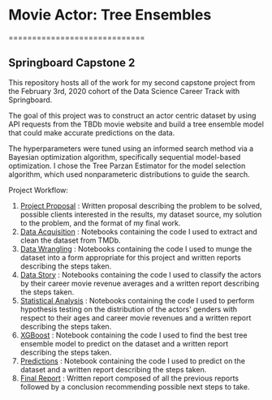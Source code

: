 # Movie Actor: Tree Ensembles
=============================

Springboard Capstone 2
----------------------

This repository hosts all of the work for my second capstone project from the February 3rd, 2020 cohort of the Data Science Career Track with Springboard.

The goal of this project was to construct an actor centric dataset by using API requests from the TBDb movie website and build a tree ensemble model that could make accurate predictions on the data.

The hyperparameters were tuned using an informed search method via a Bayesian optimization algorithm, specifically sequential model-based optimization. I chose the Tree Parzan Estimator for the model selection algorithm, which used nonparameteric distributions to guide the search.

Project Workflow:

1. [Project Proposal](https://github.com/christianspybrook/movie_actor_tree_ensembles/tree/master/project_proposal)
: Written proposal describing the problem to be solved, possible clients interested in the results, my dataset source, my solution to the problem, and the format of my final work.
2. [Data Acquisition](https://github.com/christianspybrook/movie_actor_linear_regression/tree/master/data_acquisition)
: Notebooks containing  the code I used to extract and clean the dataset from TMDb.
3. [Data Wrangling](https://github.com/christianspybrook/movie_actor_tree_ensembles/tree/master/data_wrangling)
: Notebooks containing the code I used to munge the dataset into a form appropriate for this project and written reports describing the steps taken.
4. [Data Story](https://github.com/christianspybrook/movie_actor_tree_ensembles/tree/master/data_story)
: Notebooks containing the code I used to classify the actors by their career movie revenue averages and a written report describing the steps taken.
5. [Statistical Analysis](https://github.com/christianspybrook/movie_actor_tree_ensembles/tree/master/statistical_analysis)
: Notebooks containing the code I used to perform hypothesis testing on the distribution of the actors' genders with respect to their ages and career movie revenues and a written report describing the steps taken.
6. [XGBoost](https://github.com/christianspybrook/movie_actor_tree_ensembles/tree/master/xgboost)
: Notebook containing the code I used to find the best tree ensemble model to predict on the dataset and a written report describing the steps taken.
7. [Predictions](https://github.com/christianspybrook/movie_actor_tree_ensembles/tree/master/predictions)
: Notebook containing the code I used to predict on the dataset and a written report describing the steps taken.
8. [Final Report](https://github.com/christianspybrook/movie_actor_tree_ensembles/tree/master/reports/capstone_2_final_report.pdf)
: Written report composed of all the previous reports followed by a conclusion recommending possible next steps to take.
